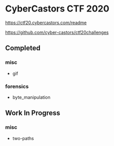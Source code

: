 # CyberCastors CTF 2020

https://ctf20.cybercastors.com/readme

https://github.com/cyber-castors/ctf20challenges

## Completed

### misc

 - gif

### forensics

 - byte_manipulation

## Work In Progress

### misc

 - two-paths

